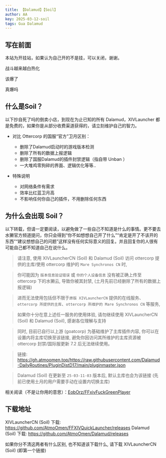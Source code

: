 ```yaml
---
title: 【Dalamud】【Soil】
author: AA
key: 2025-03-12-soil
tags: Gua Dalamud
---
```


## 写在前面

本站为开挂站，如果认为自己开的不是挂，可以关闭，谢谢。

<!--more-->

战斗越来越白热化

该爆了

真爆吗

## 什么是Soil？

以下抄自死了吗的倒卖小店，到现在为止已知的所有 Dalamud，XIVLauncher 都是免费的，如果你是从部分收费渠道获得的，请立刻维护自己的智力。

- 对比 Ottercorp 的国服“官方”卫月区别：
  - 删除了Dalamud启动时的游戏版本检测
  - 删除了所有的数据上报逻辑
  - 删除了国服Dalamud的插件封禁逻辑（指自带 Unban ）
  - 一大堆鸡零狗碎的界面、逻辑优化等等..

- 特殊说明
  - 对网络条件有需求
  - 效率比红蓝卫月高
  - 不影响任何你自己的插件，不用删除任何东西

## 为什么会出现 Soil？


以下转载，但请一定要阅读，以避免做了一些自己不知道是什么的事情。更不要去水獭官方频道提问，你只会得到“你不如想想自己开了什么”“肯定是开了不该开的东西”“建议想想自己的问题”这样没有任何实际意义的回复。并且回复你的人很有可能自己都不知道自己在说什么。

>请注意, 使用 XIVLauncherCN (Soil) 和 Dalamud (Soil) 访问 ottercorp 提供的主库/使用 ottercorp 维护的 `Mare Synchronos CN` 时,

>你可能因为 `版本信息验证错误` 或 `你的个人设备信息` 没有被正确上传至 ottercorp 下的水獭云, 导致你被其封禁, (土月先前已经删除了所有的数据上报逻辑)

>进而无法使用包括但不限于`原版 XIVLauncherCN` 提供的在线服务、`ottercorp 所提供的主库`、`ottercorp 所维护的 Mare Synchronos CN` 等服务,

>如果你十分在意上述任一服务的使用体验, 请勿继续使用 XIVLauncherCN (Soil) 和 Dalamud (Soil), 感谢各位理解与支持

>同时, 目前已自行以上游 (goatcorp) 为基础维护了主库插件内容, 你可以在设置内将主库切换至该链接, 避免你因访问其所维护的主库资源被 ottercorp 封禁/国际服更新 7.2 后无法继续使用。

>链接: https://gh.atmoomen.top/https://raw.githubusercontent.com/Dalamud-DailyRoutines/PluginDistD17/main/pluginmaster.json

>Dalamud (Soil) 在更新至 `25-03-11-03` 版本后, 默认主库也会为该链接 (先前已使用土月的用户需要手动在设置内切换主库)

相关阅读（不是让你用的意思）：[EobOrz/FFxivFuckGreenPlayer](https://github.com/EobOrz/FFxivFuckGreenPlayer)


## 下载地址

XIVLauncherCN (Soil) 下载: https://github.com/AtmoOmen/FFXIVQuickLauncher/releases
Dalamud (Soil) 下载: https://github.com/AtmoOmen/Dalamud/releases

如果你分不清这两者有什么区别, 也不知道该下载什么, 请下载 XIVLauncherCN (Soil) (即第一个链接)
